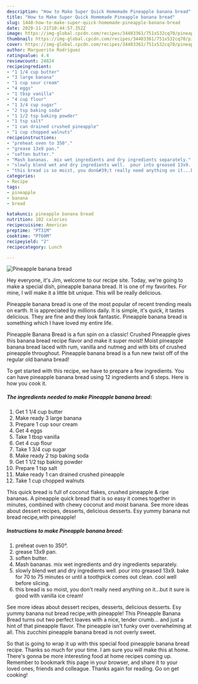 ```yaml
---
description: "How to Make Super Quick Homemade Pineapple banana bread"
title: "How to Make Super Quick Homemade Pineapple banana bread"
slug: 1448-how-to-make-super-quick-homemade-pineapple-banana-bread
date: 2020-11-21T10:44:57.352Z
image: https://img-global.cpcdn.com/recipes/34483361/751x532cq70/pineapple-banana-bread-recipe-main-photo.jpg
thumbnail: https://img-global.cpcdn.com/recipes/34483361/751x532cq70/pineapple-banana-bread-recipe-main-photo.jpg
cover: https://img-global.cpcdn.com/recipes/34483361/751x532cq70/pineapple-banana-bread-recipe-main-photo.jpg
author: Marguerite Rodriguez
ratingvalue: 4.4
reviewcount: 24824
recipeingredient:
- "1 1/4 cup butter"
- "3 large banana"
- "1 cup sour cream"
- "4 eggs"
- "1 tbsp vanilla"
- "4 cup flour"
- "1 3/4 cup sugar"
- "2 tsp baking soda"
- "1 1/2 tsp baking powder"
- "1 tsp salt"
- "1 can drained crushed pineapple"
- "1 cup chopped walnuts"
recipeinstructions:
- "preheat oven to 350°."
- "grease 13x9 pan."
- "soften butter."
- "Mash bananas.  mix wet ingredients and dry ingredients separately."
- "slowly blend wet and dry ingredients well.  pour into greased 13x9.  bake for 70 to 75 minutes or until a toothpick comes out clean.  cool well before slicing."
- "this bread is so moist, you don&#39;t really need anything on it...but it sure is good with vanilla ice cream!"
categories:
- Recipe
tags:
- pineapple
- banana
- bread

katakunci: pineapple banana bread 
nutrition: 102 calories
recipecuisine: American
preptime: "PT31M"
cooktime: "PT60M"
recipeyield: "2"
recipecategory: Lunch

---
```



![Pineapple banana bread](https://img-global.cpcdn.com/recipes/34483361/751x532cq70/pineapple-banana-bread-recipe-main-photo.jpg)

Hey everyone, it's Jim, welcome to our recipe site. Today, we're going to make a special dish, pineapple banana bread. It is one of my favorites. For mine, I will make it a little bit unique. This will be really delicious.

Pineapple banana bread is one of the most popular of recent trending meals on earth. It is appreciated by millions daily. It is simple, it's quick, it tastes delicious. They are fine and they look fantastic. Pineapple banana bread is something which I have loved my entire life.

Pineapple Banana Bread is a fun spin on a classic! Crushed Pineapple gives this banana bread recipe flavor and make it super moist! Moist pineapple banana bread laced with rum, vanilla and nutmeg and with bits of crushed pineapple throughout. Pineapple banana bread is a fun new twist off of the regular old banana bread!


To get started with this recipe, we have to prepare a few ingredients. You can have pineapple banana bread using 12 ingredients and 6 steps. Here is how you cook it.

<!--inarticleads1-->

##### The ingredients needed to make Pineapple banana bread:

1. Get 1 1/4 cup butter
1. Make ready 3 large banana
1. Prepare 1 cup sour cream
1. Get 4 eggs
1. Take 1 tbsp vanilla
1. Get 4 cup flour
1. Take 1 3/4 cup sugar
1. Make ready 2 tsp baking soda
1. Get 1 1/2 tsp baking powder
1. Prepare 1 tsp salt
1. Make ready 1 can drained crushed pineapple
1. Take 1 cup chopped walnuts


This quick bread is full of coconut flakes, crushed pineapple &amp; ripe bananas. A pineapple quick bread that is so easy it comes together in minutes, combined with chewy coconut and moist banana. See more ideas about dessert recipes, desserts, delicious desserts. Esy yummy banana nut bread recipe,with pineapple! 

<!--inarticleads2-->

##### Instructions to make Pineapple banana bread:

1. preheat oven to 350°.
1. grease 13x9 pan.
1. soften butter.
1. Mash bananas.  mix wet ingredients and dry ingredients separately.
1. slowly blend wet and dry ingredients well.  pour into greased 13x9.  bake for 70 to 75 minutes or until a toothpick comes out clean.  cool well before slicing.
1. this bread is so moist, you don&#39;t really need anything on it...but it sure is good with vanilla ice cream!


See more ideas about dessert recipes, desserts, delicious desserts. Esy yummy banana nut bread recipe,with pineapple! This Pineapple Banana Bread turns out two perfect loaves with a nice, tender crumb… and just a hint of that pineapple flavor. The pineapple isn&#39;t funky over overwhelming at all. This zucchini pineapple banana bread is not overly sweet. 

So that is going to wrap it up with this special food pineapple banana bread recipe. Thanks so much for your time. I am sure you will make this at home. There's gonna be more interesting food at home recipes coming up. Remember to bookmark this page in your browser, and share it to your loved ones, friends and colleague. Thanks again for reading. Go on get cooking!
